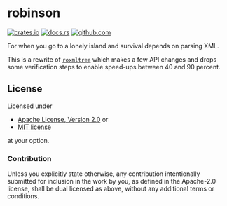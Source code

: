 # robinson

[![crates.io](https://img.shields.io/crates/v/robinson.svg)](https://crates.io/crates/robinson)
[![docs.rs](https://docs.rs/robinson/badge.svg)](https://docs.rs/robinson)
[![github.com](https://github.com/adamreichold/robinson/actions/workflows/test.yaml/badge.svg)](https://github.com/adamreichold/robinson/actions/workflows/test.yaml)

For when you go to a lonely island and survival depends on parsing XML.

This is a rewrite of [`roxmltree`](https://github.com/RazrFalcon/roxmltree) which makes a few API changes and drops some verification steps to enable speed-ups between 40 and 90 percent.

## License

Licensed under

 * [Apache License, Version 2.0](LICENSE-APACHE) or
 * [MIT license](LICENSE-MIT)

at your option.

### Contribution

Unless you explicitly state otherwise, any contribution intentionally submitted for inclusion in the work by you, as defined in the Apache-2.0 license, shall be dual licensed as above, without any additional terms or conditions.
